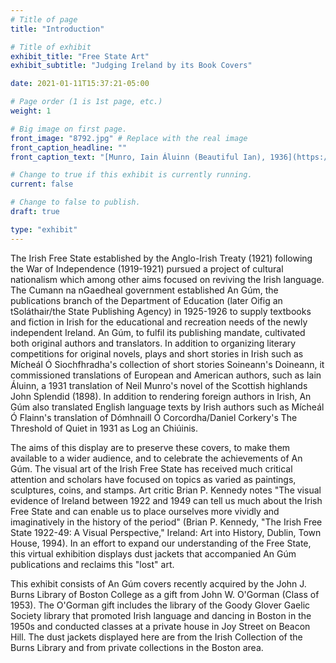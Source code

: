 ```yaml
---
# Title of page
title: "Introduction"

# Title of exhibit
exhibit_title: "Free State Art"
exhibit_subtitle: "Judging Ireland by its Book Covers"

date: 2021-01-11T15:37:21-05:00

# Page order (1 is 1st page, etc.)
weight: 1 

# Big image on first page.
front_image: "8792.jpg" # Replace with the real image
front_caption_headline: ""
front_caption_text: "[Munro, Iain Áluinn (Beautiful Ian), 1936](https://bc-primo.hosted.exlibrisgroup.com/permalink/f/l6ucgu/ALMA-BC21376305590001021)"

# Change to true if this exhibit is currently running.
current: false

# Change to false to publish.
draft: true

type: "exhibit"
---
```


The Irish Free State established by the Anglo-Irish Treaty (1921) following the War of Independence (1919-1921) pursued a project of cultural nationalism which among other aims focused on reviving the Irish language. The Cumann na nGaedheal government established An Gúm, the publications branch of the Department of Education (later Oifig an tSoláthair/the State Publishing Agency) in 1925-1926 to supply textbooks and fiction in Irish for the educational and recreation needs of the newly independent Ireland. An Gúm, to fulfil its publishing mandate, cultivated both original authors and translators. In addition to organizing literary competitions for original novels, plays and short stories in Irish such as Mícheál Ó Siochfhradha's collection of short stories Soineann's Doineann, it commissioned translations of European and American authors, such as Iain Áluinn, a 1931 translation of Neil Munro's novel of the Scottish highlands John Splendid (1898). In addition to rendering foreign authors in Irish, An Gúm also translated English language texts by Irish authors such as Mícheál Ó Flainn's translation of Dómhnaill Ó Corcordha/Daniel Corkery's The Threshold of Quiet in 1931 as Log an Chiúinis.

The aims of this display are to preserve these covers, to make them available to a wider audience, and to celebrate the achievements of An Gúm. The visual art of the Irish Free State has received much critical attention and scholars have focused on topics as varied as paintings, sculptures, coins, and stamps. Art critic Brian P. Kennedy notes "The visual evidence of Ireland between 1922 and 1949 can tell us much about the Irish Free State and can enable us to place ourselves more vividly and imaginatively in the history of the period" (Brian P. Kennedy, "The Irish Free State 1922-49: A Visual Perspective," Ireland: Art into History, Dublin, Town House, 1994). In an effort to expand our understanding of the Free State, this virtual exhibition displays dust jackets that accompanied An Gúm publications and reclaims this "lost" art.

This exhibit consists of An Gúm covers recently acquired by the John J. Burns Library of Boston College as a gift from John W. O'Gorman (Class of 1953). The O'Gorman gift includes the library of the Goody Glover Gaelic Society library that promoted Irish language and dancing in Boston in the 1950s and conducted classes at a private house in Joy Street on Beacon Hill. The dust jackets displayed here are from the Irish Collection of the Burns Library and from private collections in the Boston area.